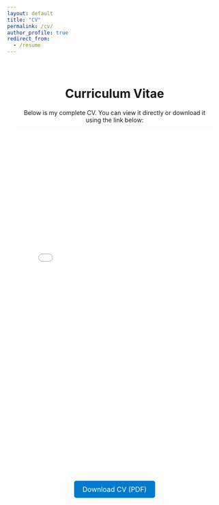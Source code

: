 ```yaml
---
layout: default
title: "CV"
permalink: /cv/
author_profile: true
redirect_from:
  - /resume
---
```


<div class="cv-container">
  <h1>Curriculum Vitae</h1>
  <p>
    Below is my complete CV. You can view it directly or download it using the link below:
  </p>
  <iframe src="/files/adam_resume_august_2025_jan.pdf" width="100%" height="800px" style="border: none;"></iframe>
  <p style="text-align: center; margin-top: 20px;">
    <a href="/files/adam_resume_august_2025_jan.pdf" target="_blank" class="btn">Download CV (PDF)</a>
  </p>
</div>

<style>
.cv-container {
  text-align: center;
  padding: 20px;
}

.cv-container .btn {
  display: inline-block;
  padding: 10px 20px;
  font-size: 16px;
  color: #fff;
  background-color: #007acc;
  text-decoration: none;
  border-radius: 5px;
  transition: background-color 0.3s ease;
}

.cv-container .btn:hover {
  background-color: #005a99;
}
</style>
